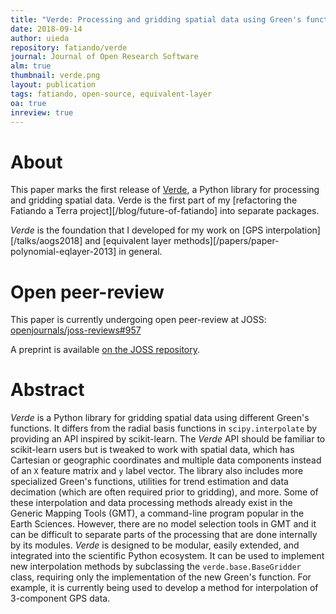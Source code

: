 ```yaml
---
title: "Verde: Processing and gridding spatial data using Green's functions"
date: 2018-09-14
author: uieda
repository: fatiando/verde
journal: Journal of Open Research Software
alm: true
thumbnail: verde.png
layout: publication
tags: fatiando, open-source, equivalent-layer
oa: true
inreview: true
---
```


# About

This paper marks the first release of [Verde](http://www.fatiando.org/verde), a Python
library for processing and gridding spatial data. Verde is the first part of my
[refactoring the Fatiando a Terra project][/blog/future-of-fatiando] into separate
packages.

*Verde* is the foundation that I developed for my work on
[GPS interpolation][/talks/aogs2018] and
[equivalent layer methods][/papers/paper-polynomial-eqlayer-2013] in general.


# Open peer-review

This paper is currently undergoing open peer-review at JOSS:
[openjournals/joss-reviews#957](https://github.com/openjournals/joss-reviews/issues/957)

A preprint is available [on the JOSS repository](https://github.com/openjournals/joss-papers/blob/joss.00957/joss.00957/10.21105.joss.00957.pdf).


# Abstract

*Verde* is a Python library for gridding spatial data using different Green's functions.
It differs from the radial basis functions in `scipy.interpolate` by providing an API
inspired by scikit-learn. The *Verde* API should be familiar to scikit-learn users but
is tweaked to work with spatial data, which has Cartesian or geographic coordinates and
multiple data components instead of an `X` feature matrix and `y` label vector. The
library also includes more specialized Green's functions, utilities for trend estimation
and data decimation (which are often required prior to gridding), and more. Some of
these interpolation and data processing methods already exist in the Generic Mapping
Tools (GMT), a command-line program popular in the Earth Sciences. However, there are no
model selection tools in GMT and it can be difficult to separate parts of the processing
that are done internally by its modules. *Verde* is designed to be modular, easily
extended, and integrated into the scientific Python ecosystem. It can be used to
implement new interpolation methods by subclassing the `verde.base.BaseGridder` class,
requiring only the implementation of the new Green's function. For example, it is
currently being used to develop a method for interpolation of 3-component GPS data.
